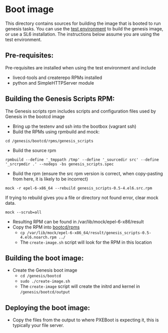 # Boot image
This directory contains sources for building the image that is booted to run genesis
tasks. You can use the [test environment]() to build the genesis image, or use a SL6 
installation. The instructions below assume you are using the test environment.

## Pre-requisites:

Pre-requisites are installed when using the test environment and include

- livecd-tools and createrepo RPMs installed
- python and SimpleHTTPServer module

## Building the Genesis Scripts RPM:

The Genesis scripts rpm includes scripts and configuration files used by Genesis in the bootcd image

 - Bring up the testenv and ssh into the bootbox (vagrant ssh)
 - Build the RPMs using rpmbuild and mock:
 
```cd /genesis/bootcd/rpms/genesis_scripts```

 - Build the source rpm

```rpmbuild --define '_tmppath /tmp' --define '_sourcedir src' --define '_srcrpmdir .' --nodeps -bs genesis_scripts.spec```

 - Build the rpm (ensure the src rpm version is correct, when copy-pasting from here, it is likely to be incorrect)

```mock -r epel-6-x86_64 --rebuild genesis_scripts-0.5-4.el6.src.rpm```

If trying to rebuild gives you a file or directory not found error, clear mock
data.

```mock --scrub=all```  

 - Resulting RPM can be found in /var/lib/mock/epel-6-x86/result
 - Copy the RPM into [bootcd/rpms](https://github.com/tumblr/genesis/tree/master/bootcd/rpms)
   - ```cp /var/lib/mock/epel-6-x86_64/result/genesis_scripts-0.5-4.el6.noarch.rpm ../```
   - The ```create-image.sh``` script will look for the RPM in this location

## Building the boot image:
 - Create the Genesis boot image
   - ```cd /genesis/bootcd```
   - ```sudo ./create-image.sh```
   - The ```create-image``` script will create the initrd and kernel in ```/genesis/bootcd/output```

## Deploying the boot image:
 - Copy the files from the output to where PXEBoot is expecting it, this is typically your file server.
